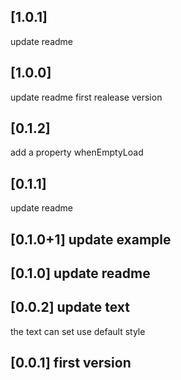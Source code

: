 ## [1.0.1]

update readme

## [1.0.0]

update readme
first realease version

## [0.1.2]

add a property whenEmptyLoad

## [0.1.1]

update readme

## [0.1.0+1] update example

## [0.1.0] update readme

## [0.0.2] update text

the text can set use default style

## [0.0.1] first version

